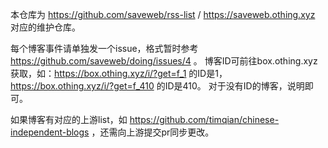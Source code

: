 本仓库为 https://github.com/saveweb/rss-list / https://saveweb.othing.xyz 对应的维护仓库。

每个博客事件请单独发一个issue，格式暂时参考 https://github.com/saveweb/doing/issues/4 。
博客ID可前往box.othing.xyz获取，如：https://box.othing.xyz/i/?get=f_1 的ID是1，https://box.othing.xyz/i/?get=f_410 的ID是410。
对于没有ID的博客，说明即可。

如果博客有对应的上游list，如 https://github.com/timqian/chinese-independent-blogs ，还需向上游提交pr同步更改。
